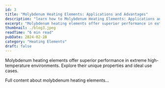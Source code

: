 ```yaml
---
id: 3
title: "Molybdenum Heating Elements: Applications and Advantages"
description: "learn how to Molybdenum Heating Elements: Applications and Advantages"
excerpt: "Molybdenum heating elements offer superior performance in extreme high-temperature environments. Explore their unique properties and ideal use cases."
thumbnail: ./blog3.jpeg
readTime: "6 min read"
pubDate: 2024-02-28
category: "Heating Elements"
draft: false
---
```


Molybdenum heating elements offer superior performance in extreme high-temperature environments. Explore their unique properties and ideal use cases.

Full content about molybdenum heating elements...

